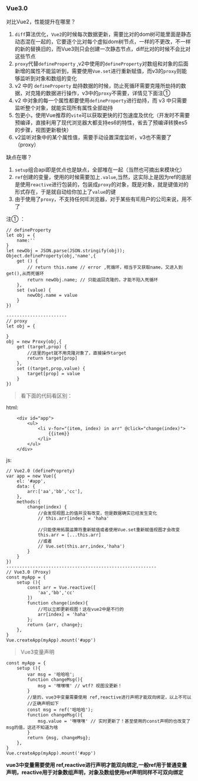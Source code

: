 ### Vue3.0
对比Vue2，性能提升在哪里？
1. `diff`算法优化，`Vue2`的时候每次数据更新，需要比对的dom树可能里面是静态动态混在一起的，它要逐个比对每个虚拟dom树节点，一样的不更改，不一样的新的替换旧的，而Vue3则只会创建一次静态节点，diff比对的时候不会比对这些节点
2. `proxy`代替`defineProperty` ,v2中使用的`defineProperty`对数组和对象的后面新增的属性不能监听到，需要使用`Vue.set`进行重新赋值，而v3的`proxy`则能够监听到对象和数组的变化
3. v2 中的 `defineProperty` 劫持数据的时候，防止死循环需要克隆所劫持的数据，对克隆的数据进行操作，v3中的`proxy`不需要，详情见下面注①
4. v2 中对象的每一个属性都要使用`defineProperty`进行劫持，而 v3 中只需要监听整个对象，就能实现所有属性全部劫持
5. 包更小，使用Vue推荐的`vite`可以获取更快的打包速度及优化（开发时不需要预编译，直接利用了现代浏览器大都支持es6的特性，省去了预编译转换es5的步骤，视图更新极快）
6. v2监听对象中的某个属性值，需要手动设置深度监听，v3也不需要了（proxy）

缺点在哪？
1. `setup`组合api即是优点也是缺点，全部堆在一起（当然也可摘出来模块化）
2. `ref`创建的变量，使用的时候需要加上`.value`,当然，这实际上是因为ref的底层是使用`reactive`进行包装的，包装成`proxy`的对象，既是对象，就是键值对的形式存在，于是就自动给你加上了`value`的键
3. 由于使用了`proxy`，不支持任何IE浏览器，对于某些有IE用户的公司来说，用不了


注① ：
```
// defineProperty
let obj = {
    name:''
}
let newObj = JSON.parse(JSON.stringify(obj));
Object.defineProperty(obj,'name',{
    get () {
        // return this.name // error ,死循环，相当于又获取name，又进入到 get(),从而死循环
        return newObj.name; // 只能返回克隆的，才能不陷入死循环
    },
    set (value) {
        newObj.name = value
    }
})

-----------------------
// proxy
let obj = {

}
obj = new Proxy(obj,{
    get (target,prop) {
        //这里的get就不用克隆对象了，直接操作target
        return target[prop]
    },
    set ((target,prop,value) {
        target[prop] = value
    }
})

```

> 看下面的代码看区别：  

html:
```
    <div id="app">
        <ul>
            <li v-for="(item, index) in arr" @click="change(index)">
                {{item}}
            </li>
        </ul>
    </div>
```
js:
```
// Vue2.0 (defineProprety)
var app = new Vue({
    el: '#app',
    data: {
        arr:['aa','bb','cc'],
    },
    methods:{
        change(index) {
            //会发现视图上的值并没有改变，但是数据确实已经发生变化
            // this.arr[index] = 'haha'

            //只能使用拓展运算符重新赋值或者使用Vue.set重新赋值视图才会改变
            this.arr = [...this.arr]
            //或者
            // Vue.set(this.arr,index,'haha')
        }
    }
})
---------------------------------------------------------
// Vue3.0 (Proxy)
const myApp = {
    setup (){
        const arr = Vue.reactive([
            'aa','bb','cc'
        ])
        function change(index){
            //可以立即更新视图！这在vue2中是不行的
            arr[index] = 'haha'
        };
        return {arr, change};
    },
}
Vue.createApp(myApp).mount('#app')
```
> Vue3变量声明

```
const myApp = {
    setup (){
        var msg = '哈哈哈';
        function changeMsg(){
            msg = '嘿嘿嘿' // wtf? 视图没更新！
        }
        //是的，vue3中变量需要使用 ref,reactive进行声明才能双向绑定，以上不可以
        //正确声明如下
        const msg = ref('哈哈哈');
        function changeMsg(){
            msg.value = '嘿嘿嘿' // 实时更新了！甚至使用的const声明的也改变了msg的值，这还不知道为啥
        }
        return {msg, changeMsg};
    },
}
Vue.createApp(myApp).mount('#app')
```
**vue3中变量需要使用 ref,reactive进行声明才能双向绑定,一般ref用于普通变量声明，reactive用于对象数组声明，对象及数组使用ref声明同样不可双向绑定**



